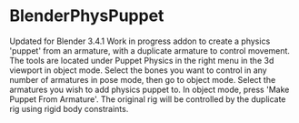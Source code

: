 # BlenderPhysPuppet
Updated for Blender 3.4.1
Work in progress addon to create a physics 'puppet' from an armature, with a duplicate armature to control movement.
The tools are located under Puppet Physics in the right menu in the 3d viewport in object mode.
Select the bones you want to control in any number of armatures in pose mode, then go to object mode. Select the armatures you wish to add physics puppet to. In object mode, press 'Make Puppet From Armature'.
The original rig will be controlled by the duplicate rig using rigid body constraints.
